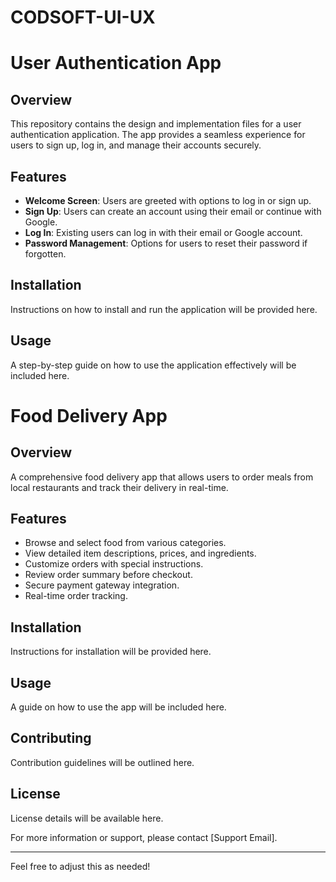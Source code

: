 # CODSOFT-UI-UX


# User Authentication App

## Overview
This repository contains the design and implementation files for a user authentication application. The app provides a seamless experience for users to sign up, log in, and manage their accounts securely.

## Features
- **Welcome Screen**: Users are greeted with options to log in or sign up.
- **Sign Up**: Users can create an account using their email or continue with Google.
- **Log In**: Existing users can log in with their email or Google account.
- **Password Management**: Options for users to reset their password if forgotten.

## Installation
Instructions on how to install and run the application will be provided here.

## Usage
A step-by-step guide on how to use the application effectively will be included here.


# Food Delivery App

## Overview
A comprehensive food delivery app that allows users to order meals from local restaurants and track their delivery in real-time.

## Features
- Browse and select food from various categories.
- View detailed item descriptions, prices, and ingredients.
- Customize orders with special instructions.
- Review order summary before checkout.
- Secure payment gateway integration.
- Real-time order tracking.

## Installation
Instructions for installation will be provided here.

## Usage
A guide on how to use the app will be included here.

## Contributing
Contribution guidelines will be outlined here.

## License
License details will be available here.

For more information or support, please contact [Support Email].

---

Feel free to adjust this as needed!
